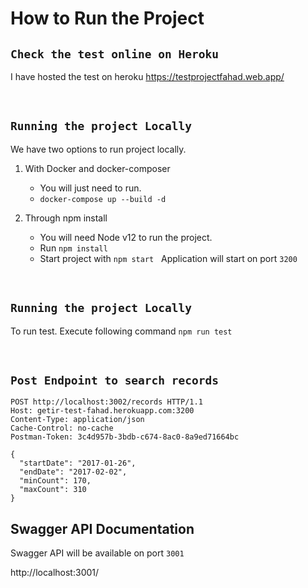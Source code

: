 # How to Run the Project


## `Check the test online on Heroku`


I have hosted the test on heroku 
https://testprojectfahad.web.app/

&nbsp;

## `Running the project Locally`

We have two options to run project locally.

1) With Docker and docker-composer
    - You will just need to run.
    - ```docker-compose up --build -d```
&nbsp;

2) Through npm install
    - You will need Node v12 to run the project.
    - Run ```npm install```
    - Start project with ```npm start```
    &nbsp;
    Application will start on port ```3200```

&nbsp;

## `Running the project Locally`

To run test. Execute following command
```npm run test```

&nbsp;

## `Post Endpoint to search records`

```
POST http://localhost:3002/records HTTP/1.1
Host: getir-test-fahad.herokuapp.com:3200
Content-Type: application/json
Cache-Control: no-cache
Postman-Token: 3c4d957b-3bdb-c674-8ac0-8a9ed71664bc

{
  "startDate": "2017-01-26", 
  "endDate": "2017-02-02", 
  "minCount": 170, 
  "maxCount": 310 
}

```

## Swagger API Documentation
Swagger API will be available on port ```3001```

http://localhost:3001/
